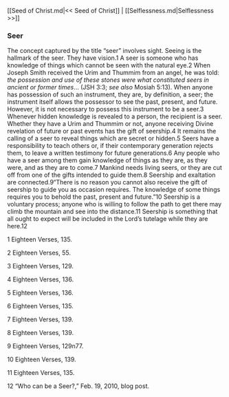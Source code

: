 [[Seed of Christ.md|<< Seed of Christ]]  |  [[Selflessness.md|Selflessness >>]]

### Seer
The concept captured by the title “seer” involves sight. Seeing is the hallmark of the seer. They have vision.1 A seer is someone who has knowledge of things which cannot be seen with the natural eye.2 When Joseph Smith received the Urim and Thummim from an angel, he was told: *the possession and use of these stones were what constituted seers in ancient or former times*… (JSH 3:3; *see also* Mosiah 5:13). When anyone has possession of such an instrument, they are, by definition, a seer; the instrument itself allows the possessor to see the past, present, and future. However, it is not necessary to possess this instrument to be a seer.3 Whenever hidden knowledge is revealed to a person, the recipient is a seer. Whether they have a Urim and Thummim or not, anyone receiving Divine revelation of future or past events has the gift of seership.4 It remains the calling of a seer to reveal things which are secret or hidden.5 Seers have a responsibility to teach others or, if their contemporary generation rejects them, to leave a written testimony for future generations.6 Any people who have a seer among them gain knowledge of things as they are, as they were, and as they are to come.7 Mankind needs living seers, or they are cut off from one of the gifts intended to guide them.8 Seership and exaltation are connected.9“There is no reason you cannot also receive the gift of seership to guide you as occasion requires. The knowledge of some things requires you to behold the past, present and future.”10 Seership is a voluntary process; anyone who is willing to follow the path to get there may climb the mountain and see into the distance.11 Seership is something that all ought to expect will be included in the Lord’s tutelage while they are here.12



1 Eighteen Verses, 135.


2 Eighteen Verses, 55.


3 Eighteen Verses, 129.


4 Eighteen Verses, 136.


5 Eighteen Verses, 136.


6 Eighteen Verses, 135.


7 Eighteen Verses, 139.


8 Eighteen Verses, 139.


9 Eighteen Verses, 129n77.


10 Eighteen Verses, 139.


11 Eighteen Verses, 135.


12 “Who can be a Seer?,” Feb. 19, 2010, blog post.